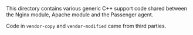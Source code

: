 This directory contains various generic C++ support code shared between the Nginx module, Apache module and the Passenger agent.

Code in `vendor-copy` and `vendor-modified` came from third parties.
